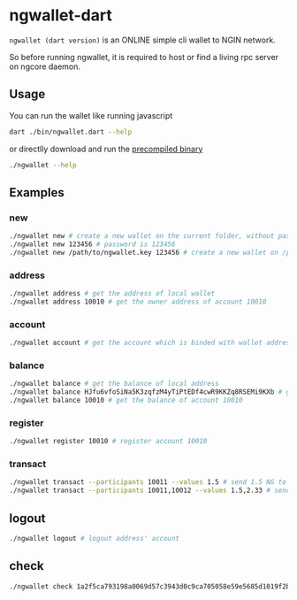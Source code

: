 # ngwallet-dart

`ngwallet (dart version)` is an ONLINE simple cli wallet to NGIN network.

So before running ngwallet, it is required to host or find a living rpc server on ngcore daemon.

## Usage

You can run the wallet like running javascript

```bash
dart ./bin/ngwallet.dart --help
```

or directlly download and run the [precompiled binary](https://github.com/ngchain/ngwallet-dart/releases)

```bash
./ngwallet --help
```

## Examples

### new

```bash
./ngwallet new # create a new wallet on the current folder, without password
./ngwallet new 123456 # password is 123456
./ngwallet new /path/to/ngwallet.key 123456 # create a new wallet on /path/to/ngwallet.key with 123456 password
```

### address

```bash
./ngwallet address # get the address of local wallet
./ngwallet address 10010 # get the owner address of account 10010
```

### account

```bash
./ngwallet account # get the account which is binded with wallet address

```

### balance

```bash
./ngwallet balance # get the balance of local address
./ngwallet balance HJfu6vfoSiNa5K3zqfzM4yTiPtEDf4cwR9KKZq8RSEMi9KXb # get the balance of address HJfu...
./ngwallet balance 10010 # get the balance of account 10010
```

### register

```bash
./ngwallet register 10010 # register account 10010
```

### transact

```bash
./ngwallet transact --participants 10011 --values 1.5 # send 1.5 NG to 10011
./ngwallet transact --participants 10011,10012 --values 1.5,2.33 # send 1.5 NG to 10011 and 2.33 to 10012
```

## logout

```bash
./ngwallet logout # logout address' account
```

## check

```bash
./ngwallet check 1a2f5ca793198a0069d57c3943d0c9ca705058e59e5685d1019f2b84d3463d6e # check tx 1a2f...'s status, in pool or packed in block
```
